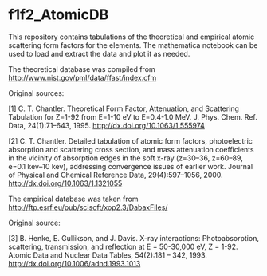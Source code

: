 f1f2_AtomicDB
=============

This repository contains tabulations of the theoretical and empirical atomic scattering form factors for the elements. 
The mathematica notebook can be used to load and extract the data and plot it as needed.

The theoretical database was compiled from http://www.nist.gov/pml/data/ffast/index.cfm

Original sources:

[1] C. T. Chantler. Theoretical Form Factor, Attenuation, and Scattering Tabulation for Z=1-92 from E=1-10 eV to E=0.4-1.0 MeV. J. Phys. Chem. Ref. Data, 24(1):71–643, 1995. http://dx.doi.org/10.1063/1.555974

[2] C. T. Chantler. Detailed tabulation of atomic form factors, photoelectric absorption and scattering cross section, and mass attenuation coefficients in the vicinity of absorption edges in the soft x-ray (z=30–36, z=60–89, e=0.1 kev–10 kev), addressing convergence issues of earlier work. Journal of Physical and Chemical Reference Data, 29(4):597–1056, 2000. http://dx.doi.org/10.1063/1.1321055

The empirical database was taken from http://ftp.esrf.eu/pub/scisoft/xop2.3/DabaxFiles/

Original source:

[3] B. Henke, E. Gullikson, and J. Davis. X-ray interactions: Photoabsorption, scattering, transmission, and reflection at E = 50-30,000 eV, Z = 1-92. Atomic Data and Nuclear Data Tables, 54(2):181 – 342, 1993. http://dx.doi.org/10.1006/adnd.1993.1013
